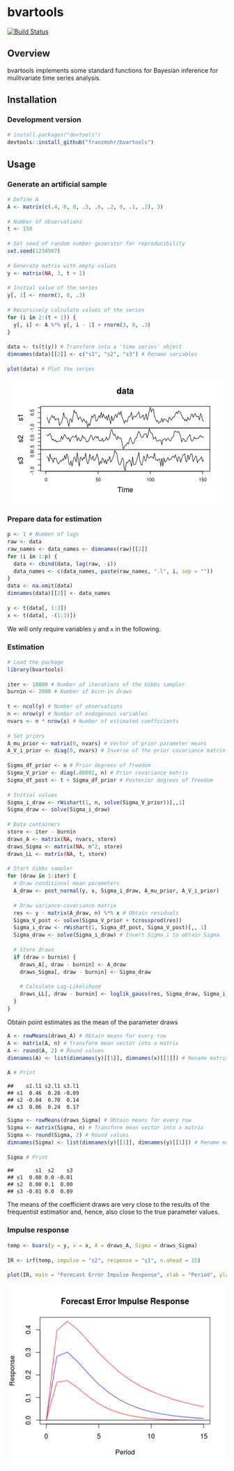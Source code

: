 
bvartools
=========

[![Build Status](https://travis-ci.org/franzmohr/bvartools.svg?branch=master)](https://travis-ci.org/franzmohr/bvartools)

Overview
--------

bvartools implements some standard functions for Bayesian inference for mulitvariate time series analysis.

Installation
------------

### Development version

``` r
# install.packages("devtools")
devtools::install_github("franzmohr/bvartools")
```

Usage
-----

### Generate an artificial sample

``` r
# Define A
A <- matrix(c(.4, 0, 0, .3, .6, .2, 0, .1, .2), 3)

# Number of observations
t <- 150

# Set seed of random number generator for reproducibility
set.seed(1234567)

# Generate matrix with empty values
y <- matrix(NA, 3, t + 1)

# Initial value of the series
y[, 1] <- rnorm(3, 0, .3)

# Recursively calculate values of the series
for (i in 2:(t + 1)) {
  y[, i] <- A %*% y[, i - 1] + rnorm(3, 0, .3)
}

data <- ts(t(y)) # Transform into a 'time series' object
dimnames(data)[[2]] <- c("s1", "s2", "s3") # Rename variables

plot(data) # Plot the series
```

<img src="README_files/figure-markdown_github/art-data-1.png" style="display: block; margin: auto;" />

### Prepare data for estimation

``` r
p <- 1 # Number of lags
raw <- data
raw_names <- data_names <- dimnames(raw)[[2]]
for (i in 1:p) {
  data <- cbind(data, lag(raw, -i))
  data_names <- c(data_names, paste(raw_names, ".l", i, sep = ""))
}
data <- na.omit(data)
dimnames(data)[[2]] <- data_names

y <- t(data[, 1:3])
x <- t(data[, -(1:3)])
```

We will only require variables `y` and `x` in the following.

### Estimation

``` r
# Load the package
library(bvartools)

iter <- 10000 # Number of iterations of the Gibbs sampler
burnin <- 2000 # Number of burn-in draws

t <- ncol(y) # Number of observations
n <- nrow(y) # Number of endogenous variables
nvars <- n * nrow(x) # Number of estimated coefficients

# Set priors
A_mu_prior <- matrix(0, nvars) # Vector of prior parameter means
A_V_i_prior <- diag(0, nvars) # Inverse of the prior covariance matrix

Sigma_df_prior <- n # Prior degrees of freedom
Sigma_V_prior <- diag(.00001, n) # Prior covariance matrix
Sigma_df_post <- t + Sigma_df_prior # Posterior degrees of freedom

# Initial values
Sigma_i_draw <- rWishart(1, n, solve(Sigma_V_prior))[,,1]
Sigma_draw <- solve(Sigma_i_draw)

# Data containers
store <- iter - burnin
draws_A <- matrix(NA, nvars, store)
draws_Sigma <- matrix(NA, n^2, store)
draws_LL <- matrix(NA, t, store)

# Start Gibbs sampler
for (draw in 1:iter) {
  # Draw conditional mean parameters
  A_draw <- post_normal(y, x, Sigma_i_draw, A_mu_prior, A_V_i_prior)
  
  # Draw variance-covariance matrix
  res <- y - matrix(A_draw, n) %*% x # Obtain residuals
  Sigma_V_post <- solve(Sigma_V_prior + tcrossprod(res))
  Sigma_i_draw <- rWishart(1, Sigma_df_post, Sigma_V_post)[,, 1]
  Sigma_draw <- solve(Sigma_i_draw) # Invert Sigma_i to obtain Sigma
  
  # Store draws
  if (draw > burnin) {
    draws_A[, draw - burnin] <- A_draw
    draws_Sigma[, draw - burnin] <- Sigma_draw
    
    # Calculate Log-Likelihood
    draws_LL[, draw - burnin] <- loglik_gauss(res, Sigma_draw, Sigma_i_draw)
  }
}
```

Obtain point estimates as the mean of the parameter draws

``` r
A <- rowMeans(draws_A) # Obtain means for every row
A <- matrix(A, n) # Transform mean vector into a matrix
A <- round(A, 2) # Round values
dimnames(A) <- list(dimnames(y)[[1]], dimnames(x)[[1]]) # Rename matrix dimensions

A # Print
```

    ##    s1.l1 s2.l1 s3.l1
    ## s1  0.46  0.28 -0.09
    ## s2 -0.04  0.70  0.14
    ## s3  0.06  0.24  0.17

``` r
Sigma <- rowMeans(draws_Sigma) # Obtain means for every row
Sigma <- matrix(Sigma, n) # Transform mean vector into a matrix
Sigma <- round(Sigma, 2) # Round values
dimnames(Sigma) <- list(dimnames(y)[[1]], dimnames(y)[[1]]) # Rename matrix dimensions

Sigma # Print
```

    ##       s1  s2    s3
    ## s1  0.08 0.0 -0.01
    ## s2  0.00 0.1  0.00
    ## s3 -0.01 0.0  0.09

The means of the coefficient draws are very close to the results of the frequentist estimatior and, hence, also close to the true parameter values.

### Impulse response

``` r
temp <- bvars(y = y, x = x, A = draws_A, Sigma = draws_Sigma)

IR <- irf(temp, impulse = "s2", response = "s1", n.ahead = 15)

plot(IR, main = "Forecast Error Impulse Response", xlab = "Period", ylab = "Response")
```

![](README_files/figure-markdown_github/ir-1.png)
